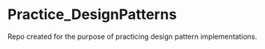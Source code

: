 # Practice_DesignPatterns
Repo created for the purpose of practicing design pattern implementations.
